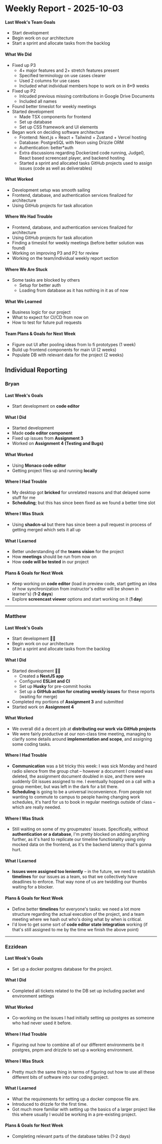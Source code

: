 # Weekly Report - 2025-10-03

#### Last Week's Team Goals
* Start development 
* Begin work on our architecture
* Start a sprint and allocate tasks from the backlog

#### What We Did

* Fixed up P3
    * 4+ major features and 2+ stretch features present
    * Specified terminology on use cases clearer
    * Used 2 columns for use cases
    * Included what individual members hope to work on in 8*9 weeks
* Fixed up P2
    * Inlcuded previous missing contributions in Google Drive Documents
    * Included all names
* Found better timeslot for weekly meetings
* Started development
    * Made TSX components for frontend
    * Set up database
    * Set up CSS framework and UI elements
* Began work on deciding software architecture
    * Frontend: Next.js + React + Tailwind + Zustand + Vercel hosting
    * Database: PostgreSQL with Neon using Drizzle ORM
    * Authentication: better*auth
    * Extra discussions regarding Dockerized code running, Judge0, React based screencast player, and backend hosting
    * Started a sprint and allocated tasks
GitHub projects used to assign issues (code as well as deliverables)


#### What Worked
- Development setup was smooth sailing
- Frontend, database, and authentication services finalized for architecture
- Using GitHub projects for task allocation

#### Where We Had Trouble
* Frontend, database, and authentication services finalized for architecture
* Using GitHub projects for task allocation
* Finding a timeslot for weekly meetings (before better solution was found)
* Working on improving P3 and P2 for review
* Working on the team/individual weekly report section
#### Where We Are Stuck
* Some tasks are blocked by others
    * Setup for better auth
    * Loading from database as it has nothing in it as of now
#### What We Learned
* Business logic for our project
* What to expect for CI/CD from now on
* How to test for future pull requests
#### Team Plans & Goals for Next Week
* Figure out UI after pooling ideas from lo fi prototypes (1 week)
* Build up frontend components for main UI (2 weeks)
* Populate DB with relevant data for the project (2 weeks)

## Individual Reporting

### Bryan

#### Last Week's Goals
* Start development on **code editor**

  
#### What I Did
* Started development
* Made **code editor component**
* Fixed up issues from **Assignment 3**
* Worked on **Assignment 4 (Testing and Bugs)**

  
#### What Worked
* Using **Monaco code editor**
* Getting project files up and running **locally**

  
#### Where I Had Trouble
* My desktop got **bricked** for unrelated reasons and that delayed some stuff for me
* **Scheduling**; but this has since been fixed as we found a better time slot

  
#### Where I Was Stuck
* Using **shadcn-ui** but there has since been a pull request in process of getting merged which sets it all up

  
#### What I Learned
* Better understanding of the **teams vision** for the project
* How **meetings** should be run from now on
* How **code will be tested** in our project

  
#### Plans & Goals for Next Week
* Keep working on **code editor** (load in preview code, start getting an idea of how synchronization from instructor's editor will be shown in learner's) (**1-2 days**)
* Explore **screencast viewer** options and start working on it (**1 day**)

---
### Matthew

#### Last Week's Goals
* Start development 🧑‍💻
* Begin work on our architecture
* Start a sprint and allocate tasks from the backlog

#### What I Did
* Started development 🧑‍💻
    * Created a **NextJS app**
    * Configured **ESLint and CI**
    * Set up **Husky** for pre-commit hooks
    * Set up a **GitHub action for creating weekly issues** for these reports (waiting for merge)
* Completed my portions of **Assignment 3** and submitted
* Started work on **Assignment 4**

#### What Worked
* We overall did a decent job at **distributing our work via GitHub projects**
* We were fairly productive at our non-class time meeting, managing to clarify some details around **implementation and scope**, and assigning some coding tasks.

#### Where I Had Trouble
* **Communication** was a bit tricky this week: I was sick Monday and heard radio silence from the group chat – however a document I created was deleted, the assignment document doubled in size, and there were suddenly Git issues assigned to me. I eventually hopped on a call with a group member, but was left in the dark for a bit there.
* **Scheduling** is going to be a universal inconvenience. From people not wanting to commute to campus to people having changing work schedules, it's hard for us to book in regular meetings outside of class – which are really needed.

#### Where I Was Stuck
* Still waiting on some of my groupmates' issues. Specifically, without **authentication or a database**, I'm pretty blocked on adding anything further, as it's hard to replicate our timeline functionality using only mocked data on the frontend, as it's the backend latency that's gonna hurt.

#### What I Learned
* **Issues were assigned too leniently** – in the future, we need to establish **timelines** for our issues as a team, so that we collectively have deadlines to enforce. That way none of us are twiddling our thumbs waiting for a blocker.

#### Plans & Goals for Next Week
* Define better **timelines** for everyone's tasks: we need a lot more structure regarding the actual execution of the project, and a team meeting where we hash out who's doing what by when is critical.
* I'd love to get some sort of **code editor state integration** working (if that's still assigned to me by the time we finish the above point)

---

### Ezzidean

#### Last Week's Goals
* Set up a  docker postgres database  for the project.

#### What I Did
* Completed all  tickets related to the DB set up  including packet and environment settings

#### What Worked
*  Co-working  on the issues I had initially setting up  postgres  as someone who had never used it before.

#### Where I Had Trouble
* Figuring out how to combine all of our different environments be it  postgres, pnpm and drizzle  to set up a working environment.

#### Where I Was Stuck
* Pretty much the same thing in terms of figuring out how to use all these different bits of software into our coding project.

#### What I Learned
* What the requirements for setting up a  docker compose file  are.
* Introduced to  drizzle  for the first time.
* Got much more familiar with setting up the basics of a larger project like this where usually I would be working in a pre-existing project.

#### Plans & Goals for Next Week

* Completing relevant parts of the  database tables (1-2 days) 